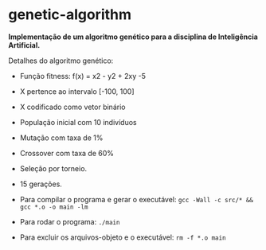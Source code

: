 # genetic-algorithm

**Implementação de um algoritmo genético para a disciplina de Inteligência Artificial.**

Detalhes do algoritmo genético:

* Função fitness: f(x) = x2 - y2 + 2xy -5
* X pertence ao intervalo [-100, 100]
* X codificado como vetor binário
* População inicial com 10 indivíduos
* Mutação com taxa de 1%
* Crossover com taxa de 60%
* Seleção por torneio.
* 15 gerações.

* Para compilar o programa e gerar o executável:
`gcc -Wall -c src/* && gcc *.o -o main -lm`

* Para rodar o programa:
`./main`

* Para excluir os arquivos-objeto e o executável:
`rm -f *.o main`
